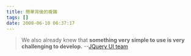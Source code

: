 ```yaml
---
title: 簡單背後的複雜
tags: []
date: 2008-06-10 06:37:17
---
```


> We also already knew that <span style="font-weight:bold;">something very simple to use is very challenging to develop.</span>
> --[JQuery UI team](http://jquery.com/blog/2008/06/09/jquery-ui-v15-released-focus-on-consistent-api-and-effects/)